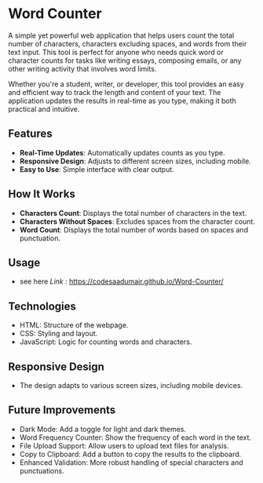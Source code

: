 
# Word Counter

A simple yet powerful web application that helps users count the total number of characters, characters excluding spaces, and words from their text input. This tool is perfect for anyone who needs quick word or character counts for tasks like writing essays, composing emails, or any other writing activity that involves word limits.

Whether you're a student, writer, or developer, this tool provides an easy and efficient way to track the length and content of your text. The application updates the results in real-time as you type, making it both practical and intuitive.



## Features



- **Real-Time Updates**: Automatically updates counts as you type.
- **Responsive Design**: Adjusts to different screen sizes, including mobile.
- **Easy to Use**: Simple interface with clear output.


## How It Works


- **Characters Count**: Displays the total number of characters in the text.
- **Characters Without Spaces**: Excludes spaces from the character count.
- **Word Count**: Displays the total number of words based on spaces and punctuation.
## Usage

- see here *Link* : https://codesaadumair.github.io/Word-Counter/

  
## Technologies

- HTML: Structure of the webpage.
- CSS: Styling and layout.
- JavaScript: Logic for counting words and characters.
## Responsive Design

- The design adapts to various screen sizes, including mobile devices.
## Future Improvements

- Dark Mode: Add a toggle for light and dark themes.
- Word Frequency Counter: Show the frequency of each word in the text.
- File Upload Support: Allow users to upload text files for analysis.
- Copy to Clipboard: Add a button to copy the results to the clipboard.
- Enhanced Validation: More robust handling of special characters and punctuations.
